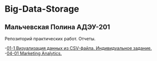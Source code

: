 # Big-Data-Storage
## Мальчевская Полина АДЭУ-201
Репозиторий практических работ. Отчеты.

-[01-1 Визуализация данных из CSV-файла. Индивидуальное задание.](https://github.com/mlchpolina/Polina-/blob/main/Инструменты%20для%20хранения%20и%20обработки%20больших%20данных/Отчет%20Мальчевская.pdf)
-[04-01 Marketing Analytics.](https://github.com/mlchpolina/Polina-/blob/main/Инструменты%20для%20хранения%20и%20обработки%20больших%20данных/Отчет%20Мальчевская.pdf)
